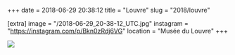 +++
date = 2018-06-29 20:38:12
title = "Louvre"
slug = "2018/louvre"

[extra]
image = "/2018-06-29_20-38-12_UTC.jpg"
instagram = "https://instagram.com/p/Bkn0zRdj6VG"
location = "Musée du Louvre"
+++

<img src="/2018-06-29_20-38-12_UTC.jpg" />
